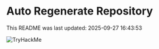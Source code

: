 # Auto Regenerate Repository

This README was last updated: 2025-09-27 16:43:53

 ![TryHackMe](https://tryhackme.com/badge/533634)